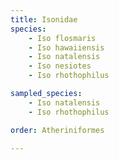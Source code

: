 ```yaml
---
title: Isonidae
species:
    - Iso flosmaris
    - Iso hawaiiensis
    - Iso natalensis
    - Iso nesiotes
    - Iso rhothophilus

sampled_species:
    - Iso natalensis
    - Iso rhothophilus

order: Atheriniformes

---
```

